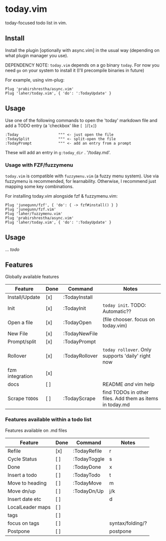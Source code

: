 # today.vim

today-focused todo list in vim.

## Install

Install the plugin [optionally with async.vim] in the usual way (depending on what plugin manager you use).

DEPENDENCY NOTE: `today.vim` depends on a go binary `today`. For now you need `go` on your system to install it (I'll precompile binaries in future)

For example, using vim-plug:

```viml
Plug 'prabirshrestha/async.vim'
Plug 'laher/today.vim', { 'do': ':TodayUpdate' }
```

## Usage

Use one of the following commands to open the 'today' markdown file and add a TODO entry (a 'checkbox' like `[ ]`/`[x]`)

```
:Today                  """ <- just open the file
:TodaySplit             """ <- split-open the file
:TodayPrompt            """ <- add an entry from a prompt 
```

These will add an entry in `g:today_dir` . '/today.md'.


### Usage with FZF/fuzzymenu

`today.vim` is compatible with `fuzzymenu.vim` (a fuzzy menu system). 
Use via fuzzymenu is recommended, for learnability. 
Otherwise, I recommend just mapping some key combinations.

For installing today.vim alongside fzf & fuzzymenu.vim:

```viml
Plug 'junegunn/fzf', { 'do': { -> fzf#install() } }
Plug 'junegunn/fzf.vim'
Plug 'laher/fuzzymenu.vim'
Plug 'prabirshrestha/async.vim'
Plug 'laher/today.vim', { 'do': ':TodayUpdate' }
```

## Usage 

... _todo_

## Features

Globally available features

| Feature         | Done     | Command        | Notes                 |
|-----------------|----------|----------------|-----------------------|
| Install/Update  | [x]      | :TodayInstall  | |
| Init            | [x]      | :TodayInit     | `today init`. TODO: Automatic?? |
| Open a file     | [x]      | :TodayOpen     | (file chooser. focus on today.vim) |
| New File        | [x]      | :TodayNewFile  | |
| Prompt/split    | [x]      | :TodayPrompt   | |
| Rollover        | [x]      | :TodayRollover | `today rollover`. Only supports 'daily' right now    |
| fzm integration | [x]      |                | |
| docs            | [ ]      |                | README _and_ vim help |
| Scrape `TODO`s  | [ ]      | :TodayScrape   | find TODOs in other files. Add them as items in today.md | 

### Features available within a todo list

Features available on .md files

| Feature         | Done     | Command        | Notes                 |
|-----------------|----------|----------------|-----------------------|
| Refile          | [x]      | :TodayRefile   | <LocalLeader>r        |
| Cycle Status    | [ ]      | :TodayToggle   | <LocalLeader>s        |
| Done            | [ ]      | :TodayDone     | <LocalLeader>x        |
| Insert a todo   | [ ]      | :TodayTodo     | <LocalLeader>t        |
| Move to heading | [ ]      | :TodayMove     | <LocalLeader>m        |
| Move dn/up      | [ ]      | :TodayDn/Up    | <LocalLeader>j/k |
| Insert date etc | [ ]      |                | <LocalLeader>d |
| LocalLeader maps| [ ]      |                | |
| tags            | [ ]      |                | | 
| focus on tags   | [ ]      |                | syntax/folding/? |
| Postpone        | [ ]      |                | postpone |
